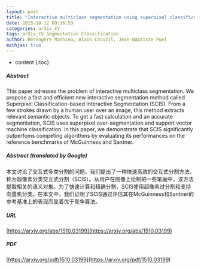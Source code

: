 ```yaml
---
layout: post
title: "Interactive multiclass segmentation using superpixel classification"
date: 2015-10-12 09:36:53
categories: arXiv_CV
tags: arXiv_CV Segmentation Classification
author: Bérengère Mathieu, Alain Crouzil, Jean-Baptiste Puel
mathjax: true
---
```


* content
{:toc}

##### Abstract
This paper adresses the problem of interactive multiclass segmentation. We propose a fast and efficient new interactive segmentation method called Superpixel Classification-based Interactive Segmentation (SCIS). From a few strokes drawn by a human user over an image, this method extracts relevant semantic objects. To get a fast calculation and an accurate segmentation, SCIS uses superpixel over-segmentation and support vector machine classification. In this paper, we demonstrate that SCIS significantly outperfoms competing algorithms by evaluating its performances on the reference benchmarks of McGuinness and Santner.

##### Abstract (translated by Google)
本文讨论了交互式多类分割的问题。我们提出了一种快速高效的交互式分割方法，称为超像素分类交互式分割（SCIS）。从用户在图像上绘制的一些笔画中，该方法提取相关的语义对象。为了快速计算和精确分割，SCIS使用超像素过分割和支持向量机分类。在本文中，我们证明了SCIS通过评估其在McGuinness和Santner的参考基准上的表现而显着优于竞争算法。

##### URL
[https://arxiv.org/abs/1510.03199](https://arxiv.org/abs/1510.03199)

##### PDF
[https://arxiv.org/pdf/1510.03199](https://arxiv.org/pdf/1510.03199)

